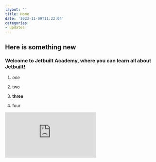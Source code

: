 ```yaml
---
layout: ''
title: Home
date: '2023-11-09T11:22:04'
categories:
- updates
---
```


## Here is something new

### Welcome to Jetbuilt Academy, where you can learn all about Jetbuilt!

1.  *one*

2.  two

3.  **three**

4.  four

<iframe src="https://player.vimeo.com/video/876973379?badge=0&amp;autopause=0&amp;quality_selector=1&amp;player_id=0&amp;app_id=58479" title="Dispatch 2 - Oct 22, 2023" frameborder="0" allow="autoplay; fullscreen; picture-in-picture"></iframe>